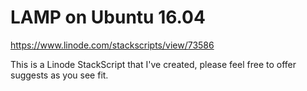 # LAMP on Ubuntu 16.04

https://www.linode.com/stackscripts/view/73586

This is a Linode StackScript that I've created, please feel free to offer suggests as you see fit.


